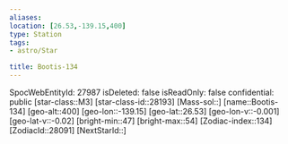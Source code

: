 ```yaml
---
aliases: 
location: [26.53,-139.15,400]
type: Station
tags:
- astro/Star

title: Bootis-134
---
```

SpocWebEntityId: 27987
isDeleted: false
isReadOnly: false
confidential: public
[star-class::M3]
[star-class-id::28193]
[Mass-sol::]
[name::Bootis-134]
[geo-alt::400]
[geo-lon::-139.15]
[geo-lat::26.53]
[geo-lon-v::-0.001]
[geo-lat-v::-0.02]
[bright-min::47]
[bright-max::54]
[Zodiac-index::134]
[ZodiacId::28091]
[NextStarId::]




